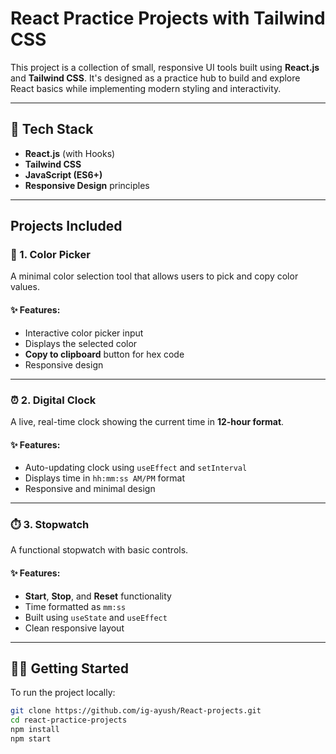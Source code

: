 # React Practice Projects with Tailwind CSS

This project is a collection of small, responsive UI tools built using **React.js** and **Tailwind CSS**. It's designed as a practice hub to build and explore React basics while implementing modern styling and interactivity.

---

## 🔧 Tech Stack

- **React.js** (with Hooks)
- **Tailwind CSS**
- **JavaScript (ES6+)**
- **Responsive Design** principles

---

##  Projects Included

### 🎨 1. Color Picker

A minimal color selection tool that allows users to pick and copy color values.

#### ✨ Features:
- Interactive color picker input
- Displays the selected color
- **Copy to clipboard** button for hex code
- Responsive design

---

### ⏰ 2. Digital Clock

A live, real-time clock showing the current time in **12-hour format**.

#### ✨ Features:
- Auto-updating clock using `useEffect` and `setInterval`
- Displays time in `hh:mm:ss AM/PM` format
- Responsive and minimal design

---

### ⏱️ 3. Stopwatch

A functional stopwatch with basic controls.

#### ✨ Features:
- **Start**, **Stop**, and **Reset** functionality
- Time formatted as `mm:ss`
- Built using `useState` and `useEffect`
- Clean responsive layout

---

## 🧑‍💻 Getting Started

To run the project locally:

```bash
git clone https://github.com/ig-ayush/React-projects.git
cd react-practice-projects
npm install
npm start
